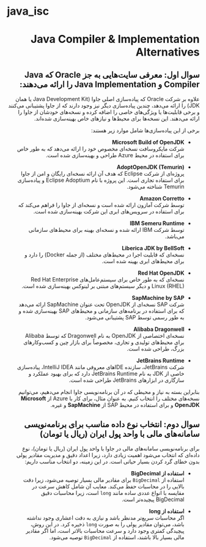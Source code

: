 # java_isc

<div dir="rtl">

# Java Compiler & Implementation Alternatives

## سوال اول: معرفی سایت‌هایی به جز Oracle که Java Compiler و Java Implementation را ارائه می‌دهند:

علاوه بر شرکت Oracle که پیاده‌سازی اصلی جاوا (Java Development Kit یا همان JDK) را ارائه می‌دهد، چندین پیاده‌سازی دیگر نیز وجود دارند که از جاوا پشتیبانی می‌کنند و برخی قابلیت‌ها یا ویژگی‌های خاصی را اضافه کرده و نسخه‌های خودشان از جاوا را ارائه می‌دهند. این نسخه‌ها برای محیط‌ها و نیازهای خاص بهینه‌سازی شده‌اند.

برخی از این پیاده‌سازی‌ها شامل موارد زیر هستند:

- **Microsoft Build of OpenJDK**  
  شرکت مایکروسافت نسخه‌ای مخصوص خود را ارائه می‌دهد که به طور خاص برای استفاده در محیط Azure طراحی و بهینه‌سازی شده است.

- **AdoptOpenJDK (Temurin)**  
  پروژه‌ای از شرکت Eclipse که هدف آن ارائه نسخه‌ای رایگان و امن از جاوا برای استفاده تجاری است. این پروژه با نام Eclipse Adoptium و پیاده‌سازی Temurin شناخته می‌شود.

- **Amazon Corretto**  
  توسط شرکت آمازون ارائه شده است و نسخه‌ای از جاوا را فراهم می‌کند که برای استفاده در سرویس‌های ابری این شرکت بهینه‌سازی شده است.

- **IBM Semeru Runtime**  
  توسط شرکت IBM ارائه شده و نسخه‌ای بهینه برای محیط‌های سازمانی می‌باشد.

- **Liberica JDK by BellSoft**  
  نسخه‌ای که قابلیت اجرا در محیط‌های مختلف (از جمله Docker) را دارد و برای محیط‌های ابری بهینه شده است.

- **Red Hat OpenJDK**  
  نسخه‌ای که به طور خاص برای سیستم‌عامل‌های Red Hat Enterprise Linux (RHEL) و دیگر سیستم‌های مبتنی بر لینوکس بهینه‌سازی شده است.

- **SapMachine by SAP**  
  شرکت SAP نسخه‌ای از OpenJDK تحت عنوان SapMachine ارائه می‌دهد که برای استفاده در برنامه‌های سازمانی و محیط‌های SAP بهینه‌سازی شده و به طور رسمی توسط SAP پشتیبانی می‌شود.

- **Alibaba Dragonwell**  
  نسخه‌ای اختصاصی از OpenJDK به نام Dragonwell که توسط Alibaba برای محیط‌های تولیدی و تجاری، مخصوصاً برای بازار چین و کسب‌وکارهای بزرگ، طراحی شده است.

- **JetBrains Runtime**  
  شرکت JetBrains، سازنده IDEهای معروفی مانند IntelliJ IDEA، پیاده‌سازی خاصی از JDK به نام JetBrains Runtime دارد که برای بهبود عملکرد و سازگاری در ابزارهای JetBrains طراحی شده است.

بنابراین بسته به نیاز و محیطی که در آن برنامه‌نویسی جاوا انجام می‌دهیم، می‌توانیم نسخه‌های مختلف را انتخاب کنیم. به عنوان مثال، برای کار با Azure از **Microsoft OpenJDK** و برای استفاده در محیط SAP از **SapMachine** و غیره.

## سوال دوم: انتخاب نوع داده مناسب برای برنامه‌نویسی سامانه‌های مالی با واحد پول ایران (ریال یا تومان)

برای برنامه‌نویسی سامانه‌های مالی در جاوا با واحد پول ایران (ریال یا تومان)، نوع داده‌ای که انتخاب می‌شود اهمیت زیادی دارد، زیرا اعداد دقیق و مدیریت مقادیر پولی بدون خطای گرد کردن بسیار حیاتی است. در این زمینه، دو انتخاب مناسب داریم:

- **استفاده از BigDecimal**  
  استفاده از `BigDecimal` برای مقادیر مالی بسیار توصیه می‌شود، زیرا دقت بالایی را در محاسبات حفظ می‌کند. معایب آن شامل کاهش سرعت در مقایسه با انواع عددی ساده مانند `long` است، زیرا محاسبات دقیق BigDecimal پیچیده‌تر است.

- **استفاده از long**  
  اگر محاسبات سریع‌تر مدنظر باشد و نیازی به دقت اعشاری وجود نداشته باشد، می‌توان مقادیر پولی را به صورت `long` ذخیره کرد. در این روش، پیچیدگی کمتری وجود دارد و سرعت محاسبات بالاتر است، اما اگر مقادیر مالی بسیار بالا باشند، استفاده از `BigDecimal` توصیه می‌شود.

</div>

 
